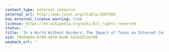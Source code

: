 ```yaml
---
content_type: external-resource
external_url: http://www.jstor.org/stable/2587003
has_external_license_warning: true
license: https://en.wikipedia.org/wiki/All_rights_reserved
status: ''
title: 'In a World Without Borders: The Impact of Taxes on Internet Commerce'
uid: 79e5968e-6f90-4bf0-8ad6-541bd27a6709
wayback_url: ''
---
```

